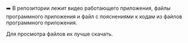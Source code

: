 ➡️ В репозитории лежит видео работающего приложения, файлы программного приложения и файл с пояснениями к кодам из файлов программного приложения.


Для просмотра файлов их лучше скачать.

